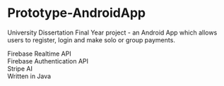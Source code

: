 # Prototype-AndroidApp

University Dissertation Final Year project - an Android App which allows users to register, login and make solo or group payments.

Firebase Realtime API   
Firebase Authentication API  
Stripe AI  
Written in Java 
